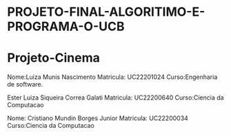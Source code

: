 # PROJETO-FINAL-ALGORITIMO-E-PROGRAMA-O-UCB

# Projeto-Cinema
Nome:Luiza Munis Nascimento
Matricula: UC22201024
Curso:Engenharia de software.

Ester Luiza Siqueira Correa Galati
Matricula: UC22200640
Curso:Ciencia da Computacao

Nome: Cristiano Mundin Borges Junior 
Matricula: UC22200034
Curso:Ciencia da Computacao
